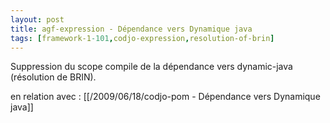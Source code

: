 ```yaml
---
layout: post
title: agf-expression - Dépendance vers Dynamique java
tags: [framework-1-101,codjo-expression,resolution-of-brin]
---
```

Suppression du scope compile de la dépendance vers dynamic-java (résolution de BRIN).

en relation avec : [[/2009/06/18/codjo-pom - Dépendance vers Dynamique java]]
